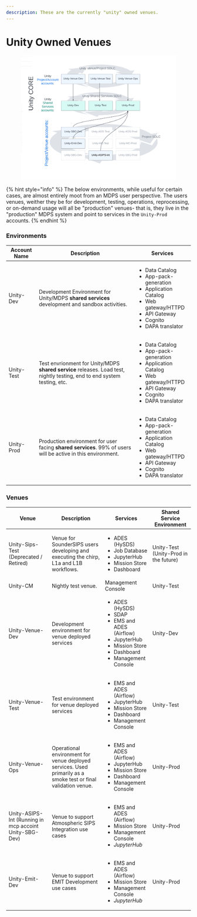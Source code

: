 ```yaml
---
description: These are the currently "unity" owned venues.
---
```


# Unity Owned Venues

<div data-full-width="true">

<figure><img src="../../../.gitbook/assets/Unity Venues and SDLC (1).png" alt=""><figcaption></figcaption></figure>

</div>

{% hint style="info" %}
The below environments, while useful for certain cases, are almost entirely moot from an MDPS user perspective. The users venues, weither they be for development, testing, operations, reprocessing, or on-demand usage will all be "production" venues- that is, they live in the "production" MDPS system and point to services in the `Unity-Prod` accounts.
{% endhint %}

### Environments

| Account Name  | Description                                                                                                              | Services                                                                                                                                                                            |
| ------------- | ------------------------------------------------------------------------------------------------------------------------ | ----------------------------------------------------------------------------------------------------------------------------------------------------------------------------------- |
| Unity-Dev     | Development Environment for Unity/MDPS **shared services** development and sandbox activities.                           | <p></p><ul><li>Data Catalog</li><li>App-pack-generation</li><li>Application Catalog</li><li>Web gateway/HTTPD</li><li>API Gateway</li><li>Cognito</li><li>DAPA translator</li></ul> |
| Unity-Test    | Test envrionment for Unity/MDPS **shared service** releases. Load test, nightly testing, end to end system testing, etc. | <p></p><ul><li>Data Catalog</li><li>App-pack-generation</li><li>Application Catalog</li><li>Web gateway/HTTPD</li><li>API Gateway</li><li>Cognito</li><li>DAPA translator</li></ul> |
| Unity-Prod    | Production environment for user facing **shared services**. 99% of users will be active in this environment.             | <p></p><ul><li>Data Catalog</li><li>App-pack-generation</li><li>Application Catalog</li><li>Web gateway/HTTPD</li><li>API Gateway</li><li>Cognito</li><li>DAPA translator</li></ul> |

### Venues

| Venue                                                  | Description                                                                                                    | Services                                                                                                                                                         | Shared Service Environment            |
| ------------------------------------------------------ | -------------------------------------------------------------------------------------------------------------- | ---------------------------------------------------------------------------------------------------------------------------------------------------------------- | ------------------------------------- |
| Unity-Sips-Test (Deprecated / Retired)                 | Venue for SounderSIPS users developing and executing  the chirp, L1a and L1B workflows.                        | <ul><li>ADES (HySDS)</li><li>Job Database</li><li>JupyterHub</li><li>Mission Store</li><li>Dashboard</li></ul>                                                   | Unity-Test (Unity-Prod in the future) |
| Unity-CM                                               | Nightly test venue.                                                                                            | Management Console                                                                                                                                               | Unity-Test                            |
| Unity-Venue-Dev                                        | Development environment for venue deployed services                                                            | <ul><li>ADES (HySDS)</li><li>SDAP</li><li>EMS and ADES (Airflow)</li><li>JupyterHub</li><li>Mission Store</li><li>Dashboard</li><li>Management Console</li></ul> | Unity-Dev                             |
| Unity-Venue-Test                                       | Test environment for venue deployed services                                                                   | <ul><li>EMS and ADES (Airflow)</li><li>JupyterHub</li><li>Mission Store</li><li>Dashboard</li><li>Management Console</li></ul>                                   | Unity-Test                            |
| Unity-Venue-Ops                                        | Operational environment for venue deployed services. Used primarily as a smoke test or final validation venue. | <ul><li>EMS and ADES (Airflow)</li><li>JupyterHub</li><li>Mission Store</li><li>Dashboard</li><li>Management Console</li></ul>                                   | Unity-Prod                            |
| Unity-ASIPS-Int (Running in mcp accoint Unity-SBG-Dev) | Venue to support Atmospheric SIPS Integration use cases                                                        | <ul><li>EMS and ADES (Airflow)</li><li>Mission Store</li><li>Management Console</li><li><em>JupyterHub</em> </li></ul>                                           | Unity-Prod                            |
| Unity-Emit-Dev                                         | Venue to support EMIT Development use cases                                                                    | <p></p><ul><li>EMS and ADES (Airflow)</li><li>Mission Store</li><li>Management Console</li><li><em>JupyterHub</em> </li></ul>                                    | Unity-Prod                            |
